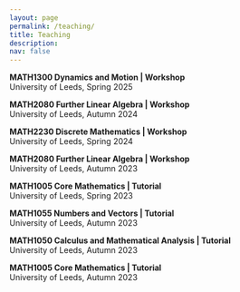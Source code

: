 ```yaml
---
layout: page
permalink: /teaching/
title: Teaching
description:
nav: false
---
```


<b>MATH1300 Dynamics and Motion | Workshop</b>\
University of Leeds, Spring 2025

<b>MATH2080 Further Linear Algebra | Workshop</b>\
University of Leeds, Autumn 2024

<b>MATH2230 Discrete Mathematics | Workshop</b>\
University of Leeds, Spring 2024

<b>MATH2080 Further Linear Algebra | Workshop</b>\
University of Leeds, Autumn 2023

<b>MATH1005 Core Mathematics | Tutorial</b>\
University of Leeds, Spring 2023

<b>MATH1055 Numbers and Vectors | Tutorial</b>\
University of Leeds, Autumn 2023

<b>MATH1050 Calculus and Mathematical Analysis | Tutorial</b>\
University of Leeds, Autumn 2023

<b>MATH1005 Core Mathematics | Tutorial</b>\
University of Leeds, Autumn 2023
